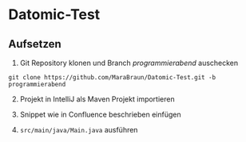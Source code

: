 # Datomic-Test

## Aufsetzen

1. Git Repository klonen und Branch *programmierabend* auschecken

```
git clone https://github.com/MaraBraun/Datomic-Test.git -b programmierabend
```

2. Projekt in IntelliJ als Maven Projekt importieren

3. Snippet wie in Confluence beschrieben einfügen

4. `src/main/java/Main.java` ausführen
